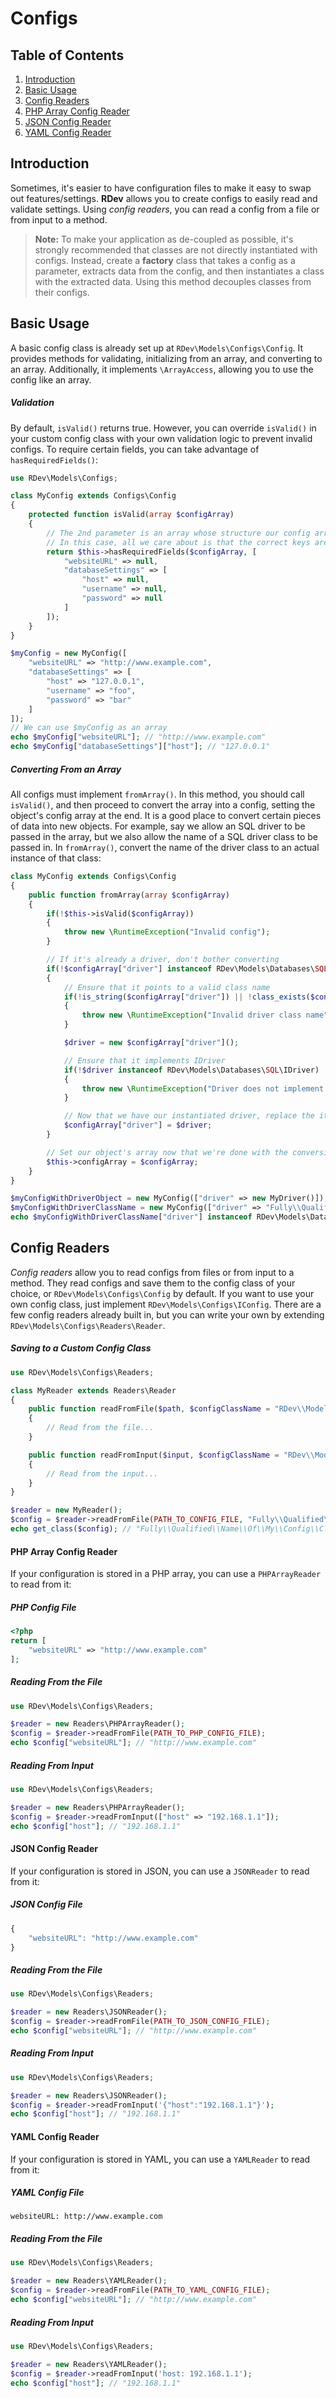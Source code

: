 # Configs

## Table of Contents
1. [Introduction](#introduction)
2. [Basic Usage](#basic-usage)
3. [Config Readers](#config-readers)
  1. [PHP Array Config Reader](#php-array-config-reader)
  2. [JSON Config Reader](#json-config-reader)
  3. [YAML Config Reader](#yaml-config-reader)

## Introduction
Sometimes, it's easier to have configuration files to make it easy to swap out features/settings.  **RDev** allows you to create configs to easily read and validate settings.  Using *config readers*, you can read a config from a file or from input to a method.

> **Note:** To make your application as de-coupled as possible, it's strongly recommended that classes are not directly instantiated with configs.  Instead, create a **factory** class that takes a config as a parameter, extracts data from the config, and then instantiates a class with the extracted data.  Using this method decouples classes from their configs.

## Basic Usage
A basic config class is already set up at `RDev\Models\Configs\Config`.  It provides methods for validating, initializing from an array, and converting to an array.  Additionally, it implements `\ArrayAccess`, allowing you to use the config like an array.

##### Validation
By default, `isValid()` returns true.  However, you can override `isValid()` in your custom config class with your own validation logic to prevent invalid configs.  To require certain fields, you can take advantage of `hasRequiredFields()`:
```php
use RDev\Models\Configs;

class MyConfig extends Configs\Config
{
    protected function isValid(array $configArray)
    {
        // The 2nd parameter is an array whose structure our config array must adhere to
        // In this case, all we care about is that the correct keys are set, which is why the values are all set to null
        return $this->hasRequiredFields($configArray, [
            "websiteURL" => null,
            "databaseSettings" => [
                "host" => null,
                "username" => null,
                "password" => null
            ]
        ]);
    }
}

$myConfig = new MyConfig([
    "websiteURL" => "http://www.example.com",
    "databaseSettings" => [
        "host" => "127.0.0.1",
        "username" => "foo",
        "password" => "bar"
    ]
]);
// We can use $myConfig as an array
echo $myConfig["websiteURL"]; // "http://www.example.com"
echo $myConfig["databaseSettings"]["host"]; // "127.0.0.1"
```

##### Converting From an Array
All configs must implement `fromArray()`.  In this method, you should call `isValid()`, and then proceed to convert the array into a config, setting the object's config array at the end.  It is a good place to convert certain pieces of data into new objects.  For example, say we allow an SQL driver to be passed in the array, but we also allow the name of a SQL driver class to be passed in.  In `fromArray()`, convert the name of the driver class to an actual instance of that class:
```php
class MyConfig extends Configs\Config
{
    public function fromArray(array $configArray)
    {
        if(!$this->isValid($configArray))
        {
            throw new \RuntimeException("Invalid config");
        }

        // If it's already a driver, don't bother converting
        if(!$configArray["driver"] instanceof RDev\Models\Databases\SQL\IDriver)
        {
            // Ensure that it points to a valid class name
            if(!is_string($configArray["driver"]) || !class_exists($configArray["driver"]))
            {
                throw new \RuntimeException("Invalid driver class name");
            }

            $driver = new $configArray["driver"]();

            // Ensure that it implements IDriver
            if(!$driver instanceof RDev\Models\Databases\SQL\IDriver)
            {
                throw new \RuntimeException("Driver does not implement IDriver");
            }

            // Now that we have our instantiated driver, replace the item in the config array with the driver
            $configArray["driver"] = $driver;
        }

        // Set our object's array now that we're done with the conversions
        $this->configArray = $configArray;
    }
}

$myConfigWithDriverObject = new MyConfig(["driver" => new MyDriver()]); // Valid
$myConfigWithDriverClassName = new MyConfig(["driver" => "Fully\\Qualified\\Name\\Of\\My\\Driver\\Class"]); // Valid
echo $myConfigWithDriverClassName["driver"] instanceof RDev\Models\Databases\SQL\IDriver; // "1"
```

## Config Readers
*Config readers* allow you to read configs from files or from input to a method.  They read configs and save them to the config class of your choice, or `RDev\Models\Configs\Config` by default.  If you want to use your own config class, just implement `RDev\Models\Configs\IConfig`.  There are a few config readers already built in, but you can write your own by extending `RDev\Models\Configs\Readers\Reader`.

##### Saving to a Custom Config Class
```php
use RDev\Models\Configs\Readers;

class MyReader extends Readers\Reader
{
    public function readFromFile($path, $configClassName = "RDev\\Models\\Configs\\Config")
    {
        // Read from the file...
    }

    public function readFromInput($input, $configClassName = "RDev\\Models\\Configs\\Config")
    {
        // Read from the input...
    }
}

$reader = new MyReader();
$config = $reader->readFromFile(PATH_TO_CONFIG_FILE, "Fully\\Qualified\\Name\\Of\\My\\Config\\Class");
echo get_class($config); // "Fully\\Qualified\\Name\\Of\\My\\Config\\Class"
```

#### PHP Array Config Reader
If your configuration is stored in a PHP array, you can use a `PHPArrayReader` to read from it:

##### PHP Config File
```php
<?php
return [
    "websiteURL" => "http://www.example.com"
];
```
##### Reading From the File
```php
use RDev\Models\Configs\Readers;

$reader = new Readers\PHPArrayReader();
$config = $reader->readFromFile(PATH_TO_PHP_CONFIG_FILE);
echo $config["websiteURL"]; // "http://www.example.com"
```
##### Reading From Input
```php
use RDev\Models\Configs\Readers;

$reader = new Readers\PHPArrayReader();
$config = $reader->readFromInput(["host" => "192.168.1.1"]);
echo $config["host"]; // "192.168.1.1"
```

#### JSON Config Reader
If your configuration is stored in JSON, you can use a `JSONReader` to read from it:

##### JSON Config File
```javascript
{
    "websiteURL": "http://www.example.com"
}
```
##### Reading From the File
```php
use RDev\Models\Configs\Readers;

$reader = new Readers\JSONReader();
$config = $reader->readFromFile(PATH_TO_JSON_CONFIG_FILE);
echo $config["websiteURL"]; // "http://www.example.com"
```
##### Reading From Input
```php
use RDev\Models\Configs\Readers;

$reader = new Readers\JSONReader();
$config = $reader->readFromInput('{"host":"192.168.1.1"}');
echo $config["host"]; // "192.168.1.1"
```

#### YAML Config Reader
If your configuration is stored in YAML, you can use a `YAMLReader` to read from it:

##### YAML Config File
```
websiteURL: http://www.example.com
```
##### Reading From the File
```php
use RDev\Models\Configs\Readers;

$reader = new Readers\YAMLReader();
$config = $reader->readFromFile(PATH_TO_YAML_CONFIG_FILE);
echo $config["websiteURL"]; // "http://www.example.com"
```
##### Reading From Input
```php
use RDev\Models\Configs\Readers;

$reader = new Readers\YAMLReader();
$config = $reader->readFromInput('host: 192.168.1.1');
echo $config["host"]; // "192.168.1.1"
```